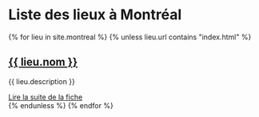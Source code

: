 <h1>Liste des lieux à Montréal</h1>

<section id="ghTree" class="ghTree" data-title="tree">
  {% for lieu in site.montreal %}
    {% unless lieu.url contains "index.html" %}
      <article class="ghTreeItem ghTypeFile" data-title="dir">
        <h2 class="ghTreeTitle">
          <a
            class="folderLink"
            data-title="folderLink"
            href="{{ lieu.url }}"
          >
            {{ lieu.nom }}
          </a>
        </h2>
        <p class="ghTreeExcerpt" data-title="fileExcerpt">{{ lieu.description }}</p>
        <a
          class="ghTreeReadmore"
          title="Lire la suite de la fiche : {{ lieu.nom }}"
          data-title="fileReadmoreLink"
          href="{{ lieu.url }}"
          >Lire la suite de la fiche</a
        >
      </article>
    {% endunless %}
  {% endfor %}
</section>
